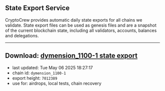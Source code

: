 ## State Export Service
CryptoCrew provides automatic daily state exports for all chains we validate. State export files can be used as genesis files and are a snapshot of the current blockchain state, including all validators, accounts, balances and delegations.

---
**Download: [dymension_1100-1 state export](https://dl-eu2.ccvalidators.com/SERVICE/dymension/dymension_1100-1_export_7012389.json)**
---

- last updated: Tue May 06 2025 18:27:17
- chain id: `dymension_1100-1`
- export height: `7012389`
- use for: airdrops, local tests, chain recovery
